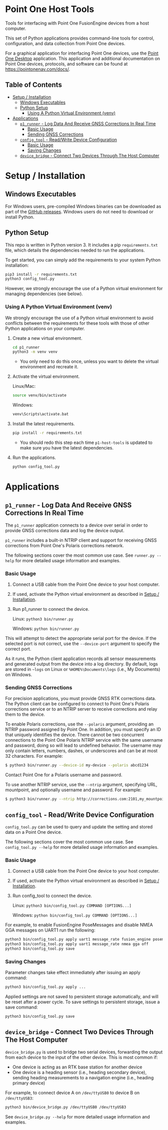 # Point One Host Tools <!-- omit from toc -->
Tools for interfacing with Point One FusionEngine devices from a host computer.

This set of Python applications provides command-line tools for control, configuration, and data collection from Point One devices.

For a graphical application for interfacing Point One devices, use the [Point One Desktop](https://pointonenav.com/docs/) application.
This application and additional documentation on Point One devices, protocols, and software can be found at https://pointonenav.com/docs/.

## Table of Contents <!-- omit from toc -->
<!-- toc -->
- [Setup / Installation](#setup--installation)
  - [Windows Executables](#windows-executables)
  - [Python Setup](#python-setup)
    - [Using A Python Virtual Environment (venv)](#using-a-python-virtual-environment-venv)
- [Applications](#applications)
  - [`p1_runner` - Log Data And Receive GNSS Corrections In Real Time](#p1_runner---log-data-and-receive-gnss-corrections-in-real-time)
    - [Basic Usage](#basic-usage)
    - [Sending GNSS Corrections](#sending-gnss-corrections)
  - [`config_tool` - Read/Write Device Configuration](#config_tool---readwrite-device-configuration)
    - [Basic Usage](#basic-usage-1)
    - [Saving Changes](#saving-changes)
  - [`device_bridge` - Connect Two Devices Through The Host Computer](#device_bridge---connect-two-devices-through-the-host-computer)

<!-- tocstop -->

# Setup / Installation

## Windows Executables

For Windows users, pre-compiled Windows binaries can be downloaded as part of the
[GitHub releases](https://github.com/PointOneNav/p1-host-tools/releases). Windows users do not need to download or install Python.

## Python Setup

This repo is written in Python version 3. It includes a pip `requirements.txt` file, which details the dependencies needed to run the applications.

To get started, you can simply add the requirements to your system Python installation:

```sh
pip3 install -r requirements.txt
python3 config_tool.py
```

However, we strongly encourage the use of a Python virtual environment for managing dependencies (see below).

### Using A Python Virtual Environment (venv)

We strongly encourage the use of a Python virtual environment to avoid conflicts between the requirements for these tools with those of other
Python applications on your computer.

1. Create a new virtual environment.
   ```sh
   cd p1_runner
   python3 -m venv venv
   ```
   - You only need to do this once, unless you want to delete the virtual environment and recreate it.
2. Activate the virtual environment.

   Linux/Mac:
   ```sh
   source venv/bin/activate
   ```

   Windows:
   ```sh
   venv\Scripts\activate.bat
   ```
3. Install the latest requirements.
   ```sh
   pip install -r requirements.txt
   ```
   - You should redo this step each time `p1-host-tools` is updated to make sure you have the latest dependencies.
4. Run the applications.
   ```sh
   python config_tool.py
   ```

# Applications

## `p1_runner` - Log Data And Receive GNSS Corrections In Real Time

The `p1_runner` application connects to a device over serial in order to provide GNSS corrections data and log the device output.

`p1_runner` includes a built-in NTRIP client and support for receiving GNSS corrections from Point One's Polaris corrections network.

The following sections cover the most common use case. See `runner.py --help` for more detailed usage information and examples.

### Basic Usage

1. Connect a USB cable from the Point One device to your host computer.
2. If used, activate the Python virtual environment as described in [Setup / Installation](#setup--installation).
3. Run p1_runner to connect the device.

   Linux: `python3 bin/runner.py`

   Windows: `python bin/runner.py`

This will attempt to detect the appropriate serial port for the device. If the selected port is not correct, use the
`--device-port` argument to specify the correct port.

As it runs, the Python client application records all sensor measurements and generated output from the device into a log directory.
By default, logs are stored in `~logs` on Linux or `%HOME%\Documents\logs` (i.e., My Documents) on Windows.

### Sending GNSS Corrections

For precision applications, you must provide GNSS RTK corrections data. The Python client can be configured to connect to
Point One's Polaris corrections service or to an NTRIP server to receive corrections and relay them to the device.

To enable Polaris corrections, use the `--polaris` argument, providing an NTRIP password assigned by Point One. In addition, you
must specify an ID that uniquely identifies the device. There cannot be two concurrent connections to the Point One Polaris NTRIP
service with the same username and password, doing so will lead to undefined behavior. The username may only contain letters, numbers,
dashes, or underscores and can be at most 32 characters. For example:

```sh
$ python3 bin/runner.py --device-id my-device --polaris abcd1234
```

Contact Point One for a Polaris username and password.

To use another NTRIP service, use the `--ntrip` argument, specifying URL, mountpoint, and optionally username and password. For example:

```sh
$ python3 bin/runner.py --ntrip http://corrections.com:2101,my_mountpoint,my_username,my_password
```

## `config_tool` - Read/Write Device Configuration

`config_tool.py` can be used to query and update the setting and stored data on a Point One device.

The following sections cover the most common use case. See `config_tool.py --help` for more detailed usage information and examples.

### Basic Usage

1. Connect a USB cable from the Point One device to your host computer.
2. If used, activate the Python virtual environment as described in [Setup / Installation](#setup--installation).
3. Run config_tool to connect the device.

   Linux: `python3 bin/config_tool.py COMMAND [OPTIONS...]`
   
   Windows: `python bin/config_tool.py COMMAND [OPTIONS...]`


For example, to enable FusionEngine PoseMessages and disable NMEA GGA messages on UART1 run the following:

```sh
python3 bin/config_tool.py apply uart1 message_rate fusion_engine posemessage on
python3 bin/config_tool.py apply uart1 message_rate nmea gga off
python3 bin/config_tool.py save
```

### Saving Changes

Parameter changes take effect immediately after issuing an apply command:

```sh
python3 bin/config_tool.py apply ...
```

Applied settings are not saved to persistent storage automatically, and will be reset after a power cycle.
To save settings to persistent storage, issue a save command:

```sh
python3 bin/config_tool.py save
```

## `device_bridge` - Connect Two Devices Through The Host Computer

`device_bridge.py` is used to bridge two serial devices, forwarding the output from each device to the input of the other device.
This is most common if:
- One device is acting as an RTK base station for another device
- One device is a heading sensor (i.e., heading secondary device), sending
  heading measurements to a navigation engine (i.e., heading primary device)

For example, to connect device A on `/dev/ttyUSB0` to device B on `/dev/ttyUSB3`:

```sh
python3 bin/device_bridge.py /dev/ttyUSB0 /dev/ttyUSB3
```

See `device_bridge.py --help` for more detailed usage information and examples.
